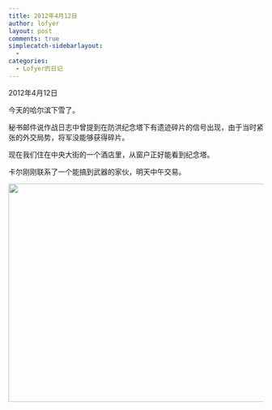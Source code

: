 ```yaml
---
title: 2012年4月12日
author: lofyer
layout: post
comments: true
simplecatch-sidebarlayout:
  - 
categories:
  - Lofyer的日记
---
```

2012年4月12日

今天的哈尔滨下雪了。

秘书邮件说作战日志中曾提到在防洪纪念塔下有遗迹碎片的信号出现，由于当时紧张的外交局势，将军没能够获得碎片。

现在我们住在中央大街的一个酒店里，从窗户正好能看到纪念塔。

卡尔刚刚联系了一个能搞到武器的家伙，明天中午交易。

[<img class="alignnone size-full wp-image-1140" title="1134" src="http://lofyer.org/wp-content/uploads/2012/04/1134.jpg" alt="" width="645" height="431" />][1]

 [1]: http://lofyer.org/wp-content/uploads/2012/04/1134.jpg